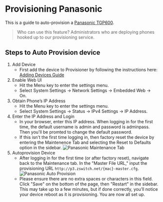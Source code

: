# Provisioning Panasonic

This is a guide to auto-provision a [Panasonic TGP600](https://na.panasonic.com/us/office-products-unified-communications/unified-communications/sip-phones/kx-tgp600-sip-cordless).

> Who can use this feature?
> Administrators who are deploying phones hooked up to our provisioning service.

## Steps to Auto Provision device

1. Add Device
    - First add the device to Provisioner by following the instructions here: [Adding Devices Guide](../prov_start_guide.md)
2. Enable Web UI
    - Hit the Menu key to enter the settings menu.
    - Select System Settings -> Network Settings -> Embedded Web -> On.
3. Obtain Phone’s IP Address
    - Hit the Menu key to enter the settings menu.
    - Select System Settings -> Status -> IPv4 Settings -> IP Address. 
4. Enter the IP Address and Login
    - In your browser, enter this IP address. When logging in for the first time, the default username is admin and password is adminpass. Then you'll be promted to change the default password. 
    - If this isn't the first time logging in, then factory reset the device by entering the Maintenence Tab and selecting the Reset to Defaults option in the sidebar.
    ![Panasonic Maintenance Tab](./images/tgp_maintenance.png)
5. Autoprovision Device
    - After logging in for the first time (or after factory reset), navigate back to the Maintenance tab. In the "Master File URL," input the provisioning URL `http://p3.zswitch.net/{mac}-master.cfg`.
    ![Panasonic Auto Provision](./images/tgp_prov_url.png)
    - Please ensure there are no extra spaces or characters in this field. Click "Save" on the bottom of the page, then "Restart" in the sidebar.  This may take up to a few minutes, but if done correctly, you’ll notice your device reboot as it is provisioning. You are now all set up.
